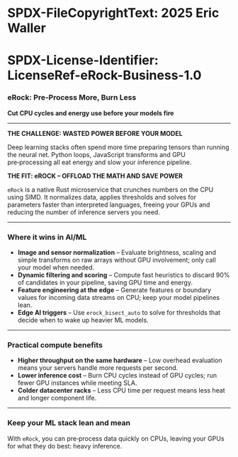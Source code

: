 # SPDX-FileCopyrightText: 2025 Eric Waller
# SPDX-License-Identifier: LicenseRef-eRock-Business-1.0

### eRock: Pre‑Process More, Burn Less

**Cut CPU cycles and energy use before your models fire**

---

**THE CHALLENGE: WASTED POWER BEFORE YOUR MODEL**

Deep learning stacks often spend more time preparing tensors than running the neural net. Python loops, JavaScript transforms and GPU pre‑processing all eat energy and slow your inference pipeline.

**THE FIT: eROCK – OFFLOAD THE MATH AND SAVE POWER**

`eRock` is a native Rust microservice that crunches numbers on the CPU using SIMD. It normalizes data, applies thresholds and solves for parameters faster than interpreted languages, freeing your GPUs and reducing the number of inference servers you need.

---

### Where it wins in AI/ML

- **Image and sensor normalization** – Evaluate brightness, scaling and simple transforms on raw arrays without GPU involvement; only call your model when needed.
- **Dynamic filtering and scoring** – Compute fast heuristics to discard 90% of candidates in your pipeline, saving GPU time and energy.
- **Feature engineering at the edge** – Generate features or boundary values for incoming data streams on CPU; keep your model pipelines lean.
- **Edge AI triggers** – Use `erock_bisect_auto` to solve for thresholds that decide when to wake up heavier ML models.

---

### Practical compute benefits

- **Higher throughput on the same hardware** – Low overhead evaluation means your servers handle more requests per second.
- **Lower inference cost** – Burn CPU cycles instead of GPU cycles; run fewer GPU instances while meeting SLA.
- **Colder datacenter racks** – Less CPU time per request means less heat and longer component life.

---

### Keep your ML stack lean and mean

With `eRock`, you can pre‑process data quickly on CPUs, leaving your GPUs for what they do best: heavy inference.
